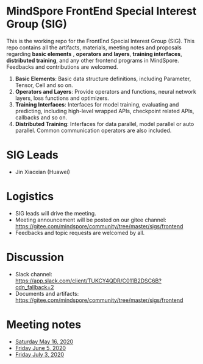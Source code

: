 # MindSpore FrontEnd Special Interest Group (SIG)

This is the working repo for the FrontEnd Special Interest Group (SIG). This repo contains all the artifacts, materials, meeting notes and proposals regarding **basic elements** , **operators and layers**, **training interfaces**, **distributed training**,  and any other frontend programs in MindSpore. Feedbacks and contributions are welcomed.
1. **Basic Elements**: Basic data structure definitions, including Parameter, Tensor, Cell and so on.
2. **Operators and Layers**: Provide operators and functions, neural network layers, loss functions and optimizers.
3. **Training Interfaces**: Interfaces for model training, evaluating and predicting, including high-level wrapped APIs, checkpoint related APIs, callbacks and so on.
4. **Distributed Training**: Interfaces for data parallel, model parallel or auto parallel. Common communication operators are also included.

# SIG Leads

* Jin Xiaoxian (Huawei)

# Logistics

* SIG leads will drive the meeting.
* Meeting announcement will be posted on our gitee channel: https://gitee.com/mindspore/community/tree/master/sigs/frontend
* Feedbacks and topic requests are welcomed by all.

# Discussion

* Slack channel: https://app.slack.com/client/TUKCY4QDR/C011B2DSC6B?cdn_fallback=2
* Documents and artifacts: https://gitee.com/mindspore/community/tree/master/sigs/frontend

# Meeting notes

* [Saturday May 16, 2020](./meetings/001-20200516.md)
* [Friday June 5, 2020](./meetings/002-20200605.md)
* [Friday July 3, 2020](./meetings/003-20200703.md)
